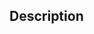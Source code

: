 ## Description

<!-- Note that we only accept pull request related to translations -->
<!-- 请注意，我们只接受翻译相关的 Pull Request -->
